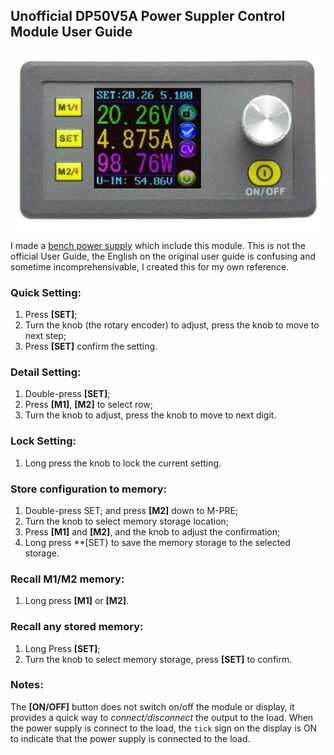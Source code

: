 ## Unofficial DP50V5A Power Suppler Control Module User Guide

![DP50V5A User Guide](https://github.com/e-tinkers/DP50V5A_user_guide/blob/master/DP50V5A_Power_Supply_Control_Module.jpg "DP50V5A Power Suppler Control Module")

I made a [bench power supply](https://github.com/e-tinkers/DP50V5A_user_guide/blob/master/36V5A_DIY_Bench_Power_Supply.png) which include this module. This is not the official User Guide, the English on the original user guide is confusing and sometime incomprehensivable, I created this for my own reference.

### Quick Setting:
1.	Press **[SET]**;
2.	Turn the knob (the rotary encoder) to adjust, press the knob to move to next step;
3.	Press **[SET]** confirm the setting.

### Detail Setting:
1.	Double-press **[SET]**;
2.	Press **[M1]**, **[M2]** to select row;
3.	Turn the knob to adjust, press the knob to move to next digit.

### Lock Setting:
1.	Long press the knob to lock the current setting.

### Store configuration to memory:
1.	Double-press SET; and press **[M2]** down to M-PRE;
2.	Turn the knob to select memory storage location;
3.	Press **[M1]** and **[M2]**, and the knob to adjust the confirmation;
4.	Long press **[SET} to save the memory storage to the selected storage.

### Recall M1/M2 memory:
1.	Long press **[M1]** or **[M2]**.

### Recall any stored memory:
1.	Long Press **[SET]**;
2.	Turn the knob to select memory storage, press **[SET]** to confirm.

### Notes:

The **[ON/OFF]** button does not switch on/off the module or display, it provides a quick way to _connect/disconnect_ the output to the load. When the power supply is connect to the load, the `tick` sign on the display is ON to indicate that the power supply is connected to the load.
